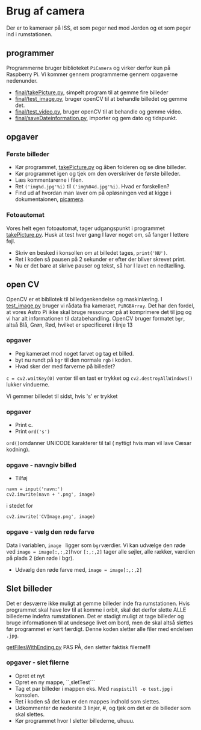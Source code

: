 # Brug af camera

Der er to kameraer på ISS, et som peger ned mod Jorden og et som peger ind i rumstationen.

## programmer
Programmerne bruger biblioteket ```PiCamera``` og virker derfor kun på Raspberry Pi. Vi kommer gennem programmerne gennem opgaverne nedenunder.
* [final/takePicture.py](takePicture.py), simpelt program til at gemme fire billeder
* [final/test_image.py](test_image.py), bruger openCV til at behandle billedet og gemme det.
* [final/test_video.py](test_image.py), bruger openCV til at behandle og gemme video.
* [final/saveDateinformation.py](saveDateinformation.py), importer og gem dato og tidspunkt.




## opgaver
### Første billeder

* Kør programmet, [takePicture.py](takePicture.py) og åben folderen og se dine billeder.
* Kør programmet igen og tjek om den overskriver de første billeder.
* Læs kommentarerne i filen.
* Ret ```('img%d.jpg'%i)``` til ```('img%04d.jpg'%i)```. Hvad er forskellen?
* Find ud af hvordan man laver om på opløsningen ved at kigge i dokumentaionen, [picamera](https://picamera.readthedocs.io/en/release-1.13/recipes1.html).


### Fotoautomat
Vores helt egen fotoautomat, tager udgangspunkt i programmet [takePicture.py](takePicture.py). Husk at test hver gang I laver noget om, så fanger I lettere fejl.


* Skriv en besked i konsollen om at billedet tages, ```print('NU')```.
* Ret i koden så pausen på 2 sekunder er efter der bliver skrevet print.
* Nu er det bare at skrive pauser og tekst, så har I lavet en nedtælling.

## open CV
OpenCV er et bibliotek til billedgenkendelse og maskinlæring. I  [test_image.py](test_image.py) bruger vi rådata fra kameraet, ```PiRGBArray```. Det har den fordel, at vores Astro Pi ikke skal bruge ressourcer på at komprimere det til jpg og vi har alt informationen til databehandling. OpenCV bruger formatet ```bgr```, altså Blå, Grøn, Rød, hvilket er specificeret i linje 13

### opgaver
* Peg kameraet mod noget farvet og tag et billed.
* byt nu rundt på ```bgr``` til den normale ```rgb``` i koden.
* Hvad sker der med farverne på billedet?

```c = cv2.waitKey(0)``` venter til en tast er trykket og ```cv2.destroyAllWindows()``` lukker vinduerne.

Vi gemmer billedet til sidst, hvis 's' er trykket

### opgaver
* Print c.
* Print ```ord('s') ```

```ord()```omdanner UNICODE karakterer til tal ( nyttigt hvis man vil lave Cæsar kodning).


### opgave - navngiv billed
* Tilføj
```
navn = input('navn:')
cv2.imwrite(navn + '.png', image)
```
i stedet for
```
cv2.imwrite('CVImage.png', image)
```


### opgave - vælg den røde farve
Data i variablen, ```image ``` ligger som ```bgr```værdier. Vi kan udvælge den røde ved
```image = image[:,:,2]```hvor ```[:,:,2]``` tager alle søjler, alle rækker, værdien på plads 2 (den røde i bgr).
* Udvælg den røde farve med, ```image = image[:,:,2]```




## Slet billeder
Det er desværre ikke muligt at gemme billeder inde fra rumstationen. Hvis programmet skal have lov til at komme i orbit, skal det derfor slette ALLE billederne indefra rumstationen. Det er stadigt muligt at tage billeder og bruge informationen til at undesøge livet om bord, men de skal altså slettes før programmet er kørt færdigt. Denne koden sletter alle filer med endelsen ```.jpg```.

[getFilesWithEnding.py](getFilesWithEnding.py)
PAS PÅ, den sletter faktisk filerne!!!

### opgaver - slet filerne
* Opret et nyt
* Opret en ny mappe, ``˛sletTest```
* Tag et par billeder i mappen eks. Med ```raspistill -o test.jpg```  i konsolen.
* Ret i koden så det kun er den mappes indhold som slettes.
* Udkommenter de nederste 3 linjer, #, og tjek om det er de billeder som skal slettes.
* Kør programmet hvor I sletter billederne, uhuuu.
